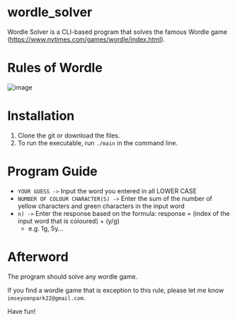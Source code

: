 # wordle_solver

Wordle Solver is a CLI-based program that solves the famous Wordle game (https://www.nytimes.com/games/wordle/index.html). 

# Rules of Wordle

![image](https://user-images.githubusercontent.com/114111012/224427461-458604a5-7c68-4b1f-b996-7fcd598a1cc6.png)

# Installation 

1. Clone the git or download the files. 
2. To run the executable, run `./main` in the command line. 

# Program Guide 

- `YOUR GUESS ->` Input the word you entered in all LOWER CASE 
- `NUMBER OF COLOUR CHARACTER(S) ->` Enter the sum of the number of yellow characters and green characters in the input word
- `n) ->` Enter the response based on the formula: response = (index of the input word that is coloured) + (y/g)
    - e.g. 1g, 5y...
    
# Afterword

The program should solve any wordle game. 

If you find a wordle game that is exception to this rule, please let me know `imseyoonpark22@gmail.com`. 

Have fun!
